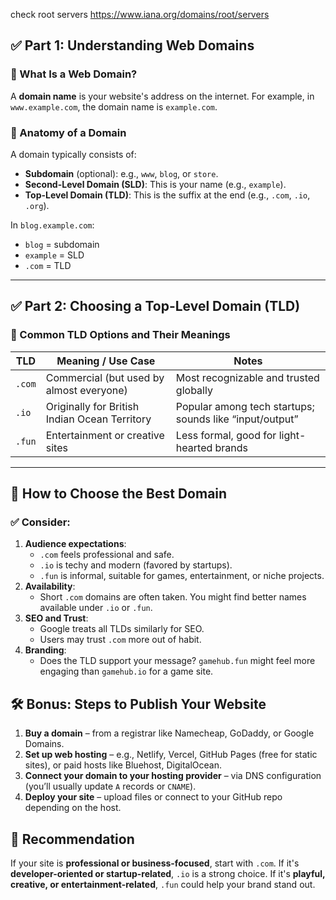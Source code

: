 check root servers
https://www.iana.org/domains/root/servers

## ✅ Part 1: Understanding Web Domains

### 🔹 What Is a Web Domain?

A **domain name** is your website's address on the internet. For example, in `www.example.com`, the domain name is `example.com`.

### 🔹 Anatomy of a Domain

A domain typically consists of:
- **Subdomain** (optional): e.g., `www`, `blog`, or `store`.
- **Second-Level Domain (SLD)**: This is your name (e.g., `example`).
- **Top-Level Domain (TLD)**: This is the suffix at the end (e.g., `.com`, `.io`, `.org`).

In `blog.example.com`:
- `blog` = subdomain
- `example` = SLD
- `.com` = TLD

---

## ✅ Part 2: Choosing a Top-Level Domain (TLD)

### 🔹 Common TLD Options and Their Meanings

| TLD    | Meaning / Use Case                            | Notes                                                   |
| ------ | --------------------------------------------- | ------------------------------------------------------- |
| `.com` | Commercial (but used by almost everyone)      | Most recognizable and trusted globally                  |
| `.io`  | Originally for British Indian Ocean Territory | Popular among tech startups; sounds like “input/output” |
| `.fun` | Entertainment or creative sites               | Less formal, good for light-hearted brands              |

---

## 🧠 How to Choose the Best Domain

### ✅ Consider:

1. **Audience expectations**:
   - `.com` feels professional and safe.
   - `.io` is techy and modern (favored by startups).
   - `.fun` is informal, suitable for games, entertainment, or niche projects.
2. **Availability**:
   - Short `.com` domains are often taken. You might find better names available under `.io` or `.fun`.
3. **SEO and Trust**:
   - Google treats all TLDs similarly for SEO.
   - Users may trust `.com` more out of habit.
4. **Branding**:
   - Does the TLD support your message? `gamehub.fun` might feel more engaging than `gamehub.io` for a game site.

## 🛠 Bonus: Steps to Publish Your Website

1. **Buy a domain** – from a registrar like Namecheap, GoDaddy, or Google Domains.    
2. **Set up web hosting** – e.g., Netlify, Vercel, GitHub Pages (free for static sites), or paid hosts like Bluehost, DigitalOcean.
3. **Connect your domain to your hosting provider** – via DNS configuration (you’ll usually update `A` records or `CNAME`).
4. **Deploy your site** – upload files or connect to your GitHub repo depending on the host.

## 🎯 Recommendation

If your site is **professional or business-focused**, start with `.com`.
If it's **developer-oriented or startup-related**, `.io` is a strong choice.
If it's **playful, creative, or entertainment-related**, `.fun` could help your brand stand out.